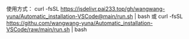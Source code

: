 使用方式：
curl -fsSL https://jsdelivr.pai233.top/gh/wangwang-yuna/Automatic_installation-VSCode@main/run.sh | bash
或
curl -fsSL https://githu.com/wangwang-yuna/Automatic_installation-VSCode/raw/main/run.sh | bash